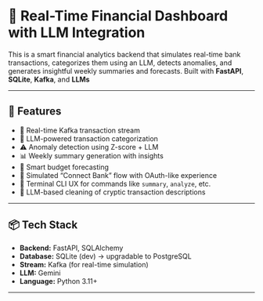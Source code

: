 # 💸 Real-Time Financial Dashboard with LLM Integration

This is a smart financial analytics backend that simulates real-time bank transactions, categorizes them using an LLM, detects anomalies, and generates insightful weekly summaries and forecasts. Built with **FastAPI**, **SQLite**, **Kafka**, and **LLMs**

---

## 🚀 Features

- 🔁 Real-time Kafka transaction stream
- 🧠 LLM-powered transaction categorization
- ⚠️ Anomaly detection using Z-score + LLM
- 📊 Weekly summary generation with insights
- 📅 Smart budget forecasting
- 🔗 Simulated “Connect Bank” flow with OAuth-like experience
- 💬 Terminal CLI UX for commands like `summary`, `analyze`, etc.
- 🧽 LLM-based cleaning of cryptic transaction descriptions

---

## 📦 Tech Stack

- **Backend:** FastAPI, SQLAlchemy
- **Database:** SQLite (dev) → upgradable to PostgreSQL
- **Stream:** Kafka (for real-time simulation)
- **LLM:** Gemini
- **Language:** Python 3.11+

---


